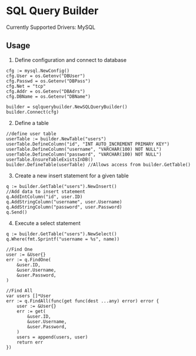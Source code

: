 # SQL Query Builder
Currently Supported Drivers: MySQL

## Usage
1. Define configuration and connect to database 
```golang
cfg := mysql.NewConfig()
cfg.User = os.Getenv("DBUser")
cfg.Passwd = os.Getenv("DBPass")
cfg.Net = "tcp"
cfg.Addr = os.Getenv("DBAdrs")
cfg.DBName = os.Getenv("DBName")

builder = sqlquerybuilder.NewSQLQueryBuilder()
builder.Connect(cfg)
```

2. Define a table 
```golang
//define user table
userTable := builder.NewTable("users")
userTable.DefineColumn("id", "INT AUTO_INCREMENT PRIMARY KEY")
userTable.DefineColumn("username", "VARCHAR(100) NOT NULL")
userTable.DefineColumn("password", "VARCHAR(100) NOT NULL")
userTable.EnsureTableExistsInDB()
builder.DefineTable(userTable) //Allows access from builder.GetTable()

```

3. Create a new insert statement for a given table
```golang
q := builder.GetTable("users").NewInsert()
//Add data to insert statement
q.AddIntColumn("id", user.ID)
q.AddStringColumn("username", user.Username)
q.AddStringColumn("password", user.Password)
q.Send()

```

4. Execute a select statement
```golang
q := builder.GetTable("users").NewSelect()
q.Where(fmt.Sprintf("username = %s", name))

//Find One
user := &User{}
err := q.FindOne(
    &user.ID,
    &user.Username,
    &user.Password,
)

//Find All
var users []*User
err := q.FindAll(func(get func(dest ...any) error) error {
    user := &User{}
    err := get(
        &user.ID,
        &user.Username,
        &user.Password,
    )
    users = append(users, user)
    return err
})
```